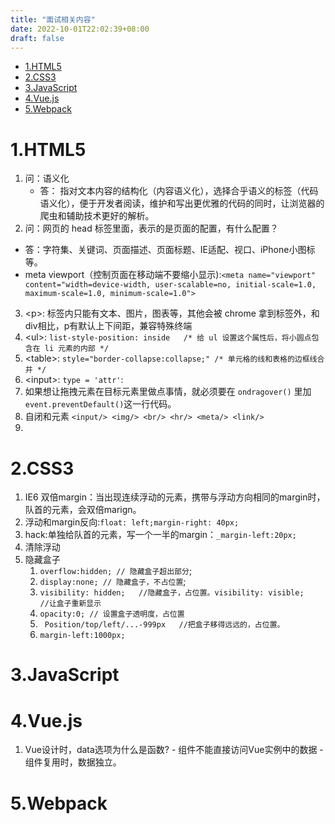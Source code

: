 ```yaml
---
title: "面试相关内容"
date: 2022-10-01T22:02:39+08:00
draft: false
---
```

- [1.HTML5](#1html5)
- [2.CSS3](#2css3)
- [3.JavaScript](#3javascript)
- [4.Vue.js](#4vuejs)
- [5.Webpack](#5webpack)

# 1.HTML5

1. 问：语义化
   - 答： 指对文本内容的结构化（内容语义化），选择合乎语义的标签（代码语义化），便于开发者阅读，维护和写出更优雅的代码的同时，让浏览器的爬虫和辅助技术更好的解析。
2. 问：网页的 head 标签里面，表示的是页面的配置，有什么配置？
  - 答：字符集、关键词、页面描述、页面标题、IE适配、视口、iPhone小图标等。
  - meta viewport（控制页面在移动端不要缩小显示):```<meta name="viewport" content="width=device-width, user-scalable=no, initial-scale=1.0, maximum-scale=1.0, minimum-scale=1.0">``` 
3. \<p>: 标签内只能有文本、图片，图表等，其他会被 chrome 拿到标签外，和div相比，p有默认上下间距，兼容特殊终端
4. \<ul>: 
   ```list-style-position: inside   /* 给 ul 设置这个属性后，将小圆点包含在 li 元素的内部 */```
5. \<table>: 
  ```style="border-collapse:collapse;" /* 单元格的线和表格的边框线合并 */```
6. \<input>:
  ```type = 'attr'```:
7. 如果想让拖拽元素在目标元素里做点事情，就必须要在 ```ondragover()``` 里加```event.preventDefault()```这一行代码。
8. 自闭和元素 ```<input/> <img/> <br/> <hr/> <meta/> <link/>```
9. 
# 2.CSS3
1. IE6 双倍margin：当出现连续浮动的元素，携带与浮动方向相同的margin时，队首的元素，会双倍marign。
  1. 浮动和margin反向:```float: left;margin-right: 40px;```
  2. hack:单独给队首的元素，写一个一半的margin：```_margin-left:20px;```
2. 清除浮动 
3. 隐藏盒子
   1. ```overflow:hidden; // 隐藏盒子超出部分```;
   2. ```display:none; // 隐藏盒子，不占位置```;
   3.  ```visibility: hidden;   //隐藏盒子，占位置。visibility: visible;   //让盒子重新显示```
   4.  ```opacity:0; // 设置盒子透明度，占位置```
   5. ``` Position/top/left/...-999px   //把盒子移得远远的，占位置。```
   6. ```margin-left:1000px;```
# 3.JavaScript
# 4.Vue.js
  1. Vue设计时，data选项为什么是函数?
    - 组件不能直接访问Vue实例中的数据
    - 组件复用时，数据独立。
# 5.Webpack